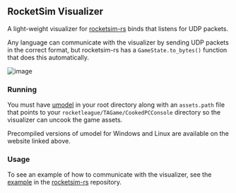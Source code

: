 ## RocketSim Visualizer

A light-weight visualizer for [rocketsim-rs](https://github.com/VirxEC/rocketsim-rs) binds that listens for UDP packets.

Any language can communicate with the visualizer by sending UDP packets in the correct format, but rocketsim-rs has a `GameState.to_bytes()` function that does this automatically.

![image](https://user-images.githubusercontent.com/35614515/231363188-0b9baee9-e39a-4060-8d54-7e4dbab2ff80.png)

### Running

You must have [umodel](https://www.gildor.org/en/projects/umodel) in your root directory along with an `assets.path` file that points to your `rocketleague/TAGame/CookedPCConsole` directory so the visualizer can uncook the game assets.

Precompiled versions of umodel for Windows and Linux are available on the website linked above.

### Usage

To see an example of how to communicate with the visualizer, see the [example](https://github.com/VirxEC/rocketsim-rs/blob/master/examples/rlviser_socket.rs) in the [rocketsim-rs](https://github.com/VirxEC/rocketsim-rs) repository.
